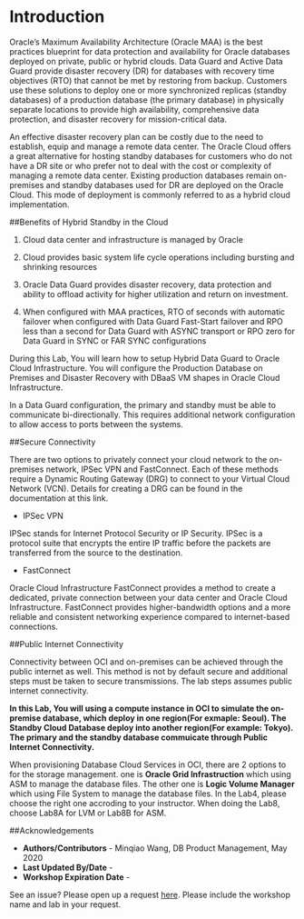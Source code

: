 # Introduction

Oracle’s Maximum Availability Architecture (Oracle MAA) is the best practices blueprint for data protection and availability for Oracle databases deployed on private, public or hybrid clouds. Data Guard and Active Data Guard provide disaster recovery (DR) for databases with recovery time objectives (RTO) that cannot be met by restoring from backup. Customers use these solutions to deploy one or more synchronized replicas (standby databases) of a production database (the primary database) in physically separate locations to provide high availability, comprehensive data protection, and disaster recovery for mission-critical data. 

An effective disaster recovery plan can be costly due to the need to establish, equip and manage a remote data center. The Oracle Cloud offers a great alternative for hosting standby databases for customers who do not have a DR site or who prefer not to deal with the cost or complexity of managing a remote data center. Existing production databases remain on-premises and standby databases used for DR are deployed on the Oracle Cloud. This mode of deployment is commonly referred to as a hybrid cloud implementation. 

##Benefits of Hybrid Standby in the Cloud 

1. Cloud data center and infrastructure is managed by Oracle 

2. Cloud provides basic system life cycle operations including bursting and shrinking resources 

3. Oracle Data Guard provides disaster recovery, data protection and ability to offload activity for higher utilization and return on investment. 

4. When configured with MAA practices, RTO of seconds with automatic failover when configured with Data Guard Fast-Start failover and RPO less than a second for Data Guard with ASYNC transport or RPO zero for Data Guard in SYNC or FAR SYNC configurations 

During this Lab, You will learn how to setup Hybrid Data Guard to Oracle Cloud Infrastructure. You will configure the Production Database on Premises and Disaster Recovery with DBaaS VM shapes in Oracle Cloud Infrastructure.

In a Data Guard configuration, the primary and standby must be able to communicate bi-directionally. This requires additional network configuration to allow access to ports between the systems. 

##Secure Connectivity

There are two options to privately connect your cloud network to the on-premises network, IPSec VPN and FastConnect. Each of these methods require a Dynamic Routing Gateway (DRG) to connect to your Virtual Cloud Network (VCN). Details for creating a DRG can be found in the documentation at this link. 

- IPSec VPN 

IPSec stands for Internet Protocol Security or IP Security. IPSec is a protocol suite that encrypts the entire IP traffic before the packets are transferred from the source to the destination. 

- FastConnect 

Oracle Cloud Infrastructure FastConnect provides a method to create a dedicated, private connection between your data center and Oracle Cloud Infrastructure. FastConnect provides higher-bandwidth options and a more reliable and consistent networking experience compared to internet-based connections. 

##Public Internet Connectivity

Connectivity between OCI and on-premises can be achieved through the public internet as well. This method is not by default secure and additional steps must be taken to secure transmissions. The lab steps assumes public internet connectivity. 

**In this Lab, You will using a compute instance in OCI to simulate the on-premise database, which deploy in one region(For exmaple: Seoul). The Standby Cloud Database deploy into another region(For example: Tokyo). The primary and the standby database commuicate through Public Internet Connectivity.**

When provisioning Database Cloud Services in OCI, there are 2 options to for the storage management. one is **Oracle Grid Infrastruction** which using ASM to manage the database files. The other one is **Logic Volume Manager** which using File System to manage the database files. In the Lab4, please choose the right one accroding to your instructor. When doing the Lab8, choose Lab8A for LVM or Lab8B for ASM.



##Acknowledgements

- **Authors/Contributors** - Minqiao Wang, DB Product Management, May 2020
- **Last Updated By/Date** - 
- **Workshop Expiration Date** - 

See an issue?  Please open up a request [here](https://github.com/oracle/learning-library/issues).   Please include the workshop name and lab in your request. 